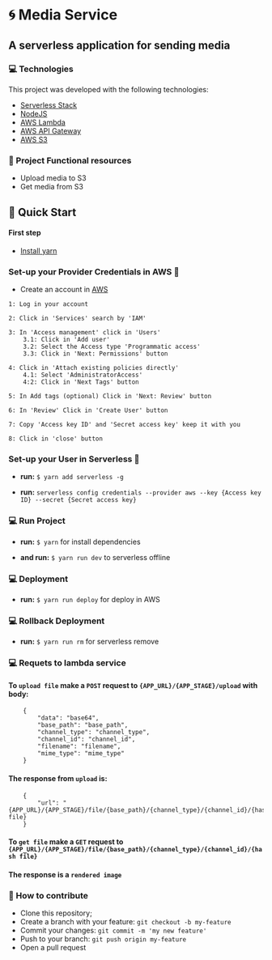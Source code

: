 # :cyclone: Media Service

## A serverless application for sending media


### 💻 Technologies

This project was developed with the following technologies:

- [Serverless Stack](https://serverless.com/)
- [NodeJS](https://nodejs.org/en/)
- [AWS Lambda](https://aws.amazon.com/lambda/?nc1=h_ls)
- [AWS API Gateway](https://aws.amazon.com/api-gateway/?nc1=h_ls)
- [AWS S3](https://aws.amazon.com/s3/)


### :scroll: Project Functional resources
* Upload media to S3
* Get media from S3

## :rocket: Quick Start

#### First step 

* [Install yarn](https://classic.yarnpkg.com/en/docs/install)

### Set-up your Provider Credentials in AWS :key:

* Create an account in [AWS](https://aws.amazon.com/)

```
1: Log in your account

2: Click in 'Services' search by 'IAM'

3: In 'Access management' click in 'Users'
	3.1: Click in 'Add user'
    3.2: Select the Access type 'Programmatic access'
    3.3: Click in 'Next: Permissions' button

4: Click in 'Attach existing policies directly'
    4.1: Select 'AdministratorAccess'
    4:2: Click in 'Next Tags' button

5: In Add tags (optional) Click in 'Next: Review' button

6: In 'Review' Click in 'Create User' button

7: Copy 'Access key ID' and 'Secret access key' keep it with you

8: Click in 'close' button
```

### Set-up your User in Serverless :key:

* **run:** `$ yarn add serverless -g`

* **run:** `serverless config credentials --provider aws --key {Access key ID} --secret {Secret access key}`


### 💻 Run Project

* **run:** `$ yarn` for install dependencies

* **and run:** `$ yarn run dev` to serverless offline


### 💻 Deployment

* **run:** `$ yarn run deploy` for deploy in AWS


### 💻 Rollback Deployment

* **run:** `$ yarn run rm` for serverless remove


### 💻 Requets to lambda service

#### To `upload file` make a `POST` request to `{APP_URL}/{APP_STAGE}/upload` with body:

```
    {
        "data": "base64",
        "base_path": "base_path",
        "channel_type": "channel_type",
        "channel_id": "channel_id",
        "filename": "filename",
        "mime_type": "mime_type"
    }
```

#### The response from `upload` is:

```
    {
        "url": "{APP_URL}/{APP_STAGE}/file/{base_path}/{channel_type}/{channel_id}/{hash file}
    }
```

#### To `get file` make a `GET` request to `{APP_URL}/{APP_STAGE}/file/{base_path}/{channel_type}/{channel_id}/{hash file}`
 
#### The response is a `rendered image`
 

### :loudspeaker: How to contribute

- Clone this repository;
- Create a branch with your feature: `git checkout -b my-feature`
- Commit your changes: `git commit -m 'my new feature'`
- Push to your branch: `git push origin my-feature`
- Open a pull request
